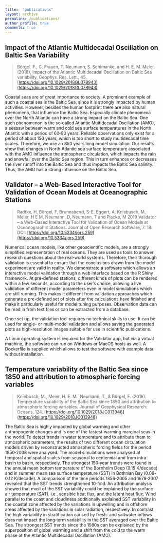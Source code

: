 ```yaml
---
title:  "publications"
layout: archive
permalink: /publications/
author_profile: true
comments: true
---
```





## Impact of the Atlantic Multidecadal Oscillation on Baltic Sea Variability

> Börgel, F., C. Frauen, T. Neumann, S. Schimanke, and H. E. M. Meier. (2018), Impact of the Atlantic Multidecadal Oscillation on Baltic Sea variability, Geophys. Res. Lett., 45. [https://doi.org/10.1029/2018GL078943](https://doi.org/10.1029/2018GL078943)

Coastal seas are of great importance to society. A prominent example of such a coastal sea is the Baltic Sea, since it is strongly impacted by human activities. However, besides the human footprint there are also natural phenomena, that influence the Baltic Sea. Especially climate phenomena over the North Atlantic can have a strong impact on the Baltic Sea. One such phenomenon is the so‐called Atlantic Multidecadal Oscillation (AMO), a seesaw between warm and cold sea surface temperatures in the North Atlantic with a period of 60‐90 years. Reliable observations only exist for a period of about 150 years, which is too short to study multidecadal time scales. Therefore, we use an 850 years long model simulation. Our results show that changes in North Atlantic sea surface temperature associated with the AMO influence the atmospheric circulation, which impacts the rain and snowfall over the Baltic Sea region. This in turn enhances or decreases the river runoff into the Baltic Sea and thus impacts the Baltic Sea salinity. Thus, the AMO has a strong influence on the Baltic Sea.


## Validator – a Web-Based Interactive Tool for Validation of Ocean Models at Oceanographic Stations

> Radtke, H, Börgel, F, Brunnabend, S-E, Eggert, A, Kniebusch, M, Meier, H E M, Neumann, D, Neumann, T and Placke, M 2019 Validator – a Web-Based Interactive Tool for Validation of Ocean Models at Oceanographic Stations. Journal of Open Research Software, 7: 18. DOI: [https://doi.org/10.5334/jors.259](https://doi.org/10.5334/jors.259)  

Numerical ocean models, like other geoscientific models, are a strongly simplified representation of real oceans. They are used as tools to answer research questions about the real-world systems. Therefore, their thorough validation is essential to ensure that the conclusions drawn from the model experiment are valid in reality. We demonstrate a software which allows an interactive model validation through a web interface based on the R Shiny framework. At pre-defined stations, different kinds of plots can be rendered within a few seconds, according to the user’s choice, allowing a live validation of different model parameters even in model simulations which are still running. This makes it different from validation approaches which generate a pre-defined set of plots after the calculations have finished and make it particularly useful for model tuning purposes. Observation data can be read in from text files or can be extracted from a database.

Once set up, the validation tool requires no technical skills to use. It can be used for single- or multi-model validation and allows saving the generated plots as high-resolution images suitable for use in scientific publications.

A Linux operating system is required for the Validator app, but via a virtual machine, the software can run on Windows or MacOS hosts as well. A Dockerfile is supplied which allows to test the software with example data without installation.

## Temperature variability of the Baltic Sea since 1850 and attribution to atmospheric forcing variables

> Kniebusch, M., Meier, H. E. M., Neumann, T., & Börgel, F. (2019). Temperature variability of the Baltic Sea since 1850 and attribution to atmospheric forcing variables. Journal of Geophysical Research: Oceans, 124. [https://doi.org/10.1029/2018JC013948](https://doi.org/10.1029/2018JC013948)

The Baltic Sea is highly impacted by global warming and other anthropogenic changes and is one of the fastest‐warming marginal seas in the world. To detect trends in water temperature and to attribute them to atmospheric parameters, the results of two different ocean circulation models driven by reconstructed atmospheric forcing fields for the period 1850‐2008 were analysed. The model simulations were analysed at temporal and spatial scales from seasonal to centennial and from intra‐basin to basin, respectively. The strongest 150‐year trends were found in the annual mean bottom temperature of the Bornholm Deep (0.15 K/decade) and in summer mean sea surface temperature (SST) in Bothnian Bay (0.09‐0.12 K/decade). A comparison of the time periods 1856‐2005 and 1978‐2007 revealed that the SST trends strengthened 10‐fold. An attribution analysis showed that most of the SST variability could be explained by the surface air temperature (SAT), i.e., sensible heat flux, and the latent heat flux. Wind parallel to the coast and cloudiness additionally explained SST variability in the coastal zone affected by the variations in upwelling and in offshore areas affected by the variations in solar radiation, respectively. In contrast, the high variability in stratification caused by fresh‐ and saltwater inflows does not impact the long‐term variability in the SST averaged over the Baltic Sea. The strongest SST trends since the 1980s can be explained by the superposition of global warming and a shift from the cold to the warm phase of the Atlantic Multidecadal Oscillation (AMO).


